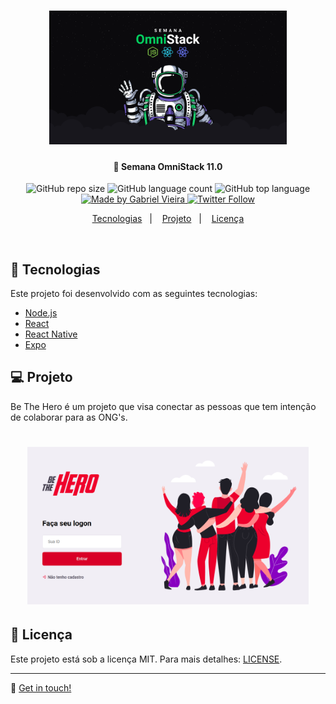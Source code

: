 <h1 align="center">
    <img alt="OmniStack-Week-11" title="#OmniStack11" src=".github/omnistack.png" width="380px" />
</h1>

<h4 align="center"> 
	🚀 Semana OmniStack 11.0
</h4>
<p align="center">
  
  <img alt="GitHub repo size" src="https://img.shields.io/github/repo-size/gabrielvieira1/SemanaOmniStack11">
   
  <img alt="GitHub language count" src="https://img.shields.io/github/languages/count/gabrielvieira1/SemanaOmnistack11">
  
  <img alt="GitHub top language" src="https://img.shields.io/github/languages/top/gabrielvieira1/SemanaOmnistack11">
	
  <a href="https://www.linkedin.com/in/bielvieira/" target="_blank">
    <img alt="Made by Gabriel Vieira" src="https://img.shields.io/badge/made%20by-Gabriel%20Vieira-blue">
  </a>
  
  <a href="https://twitter.com/bielvieir4" target="_blank">
   <img alt="Twitter Follow" src="https://img.shields.io/twitter/follow/bielvieir4?label=Seguir&style=social">
  </a>
</p>

<p align="center">
  <a href="#rocket-Tecnologias">Tecnologias</a>&nbsp;&nbsp;&nbsp;|&nbsp;&nbsp;&nbsp;
  <a href="#-projeto">Projeto</a>&nbsp;&nbsp;&nbsp;|&nbsp;&nbsp;&nbsp;
  <a href="#memo-Licença">Licença</a>
</p>

<br>


## :rocket: Tecnologias

Este projeto foi desenvolvido com as seguintes tecnologias:

- [Node.js](https://nodejs.org/en/) 
- [React](https://reactjs.org)
- [React Native](https://facebook.github.io/react-native/)
- [Expo](https://expo.io/)

## 💻 Projeto

Be The Hero é um projeto que visa conectar as pessoas que tem intenção de colaborar para as ONG's.

<h1 align="center">
    <img alt="beTheHero-omnistack" title="beTheHero" src=".github/beTheHero.png" width="450px" />
</h1>

## :memo: Licença

Este projeto está sob a licença MIT. Para mais detalhes: [LICENSE](LICENSE.md).

---

:wave: [Get in touch!](www.linkedin.com/in/bielvieira)
